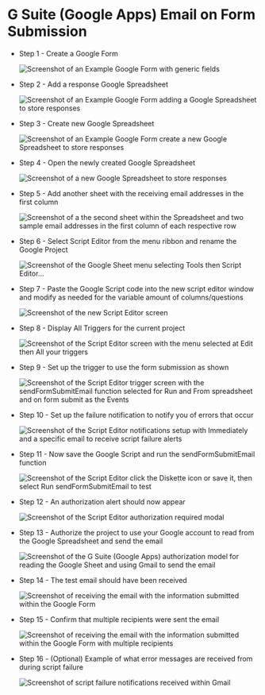 # G Suite (Google Apps) Email on Form Submission


* Step 1  - Create a Google Form

	![Screenshot of an Example Google Form with generic fields](https://raw.githubusercontent.com/PatrickLeonard/GoogleFormSubmissionEmail/master/Screen%20Prints/01-Example%20Form.png)

* Step 2  - Add a response Google Spreadsheet

	![Screenshot of an Example Google Form adding a Google Spreadsheet to store responses](https://raw.githubusercontent.com/PatrickLeonard/GoogleFormSubmissionEmail/master/Screen%20Prints/02-Add_Response_Spreadsheet.png)

* Step 3  - Create new Google Spreadsheet

	![Screenshot of an Example Google Form create a new Google Spreadsheet to store responses](https://raw.githubusercontent.com/PatrickLeonard/GoogleFormSubmissionEmail/master/Screen%20Prints/03-Create_New_Sheet.png)

* Step 4  - Open the newly created Google Spreadsheet

	![Screenshot of a new Google Spreadsheet to store responses](https://raw.githubusercontent.com/PatrickLeonard/GoogleFormSubmissionEmail/master/Screen%20Prints/04-Open%20Sheet.png)

* Step 5  - Add another sheet with the receiving email addresses in the first column

	![Screenshot of a the second sheet within the Spreadsheet and two sample email addresses in the first column of each respective row ](https://raw.githubusercontent.com/PatrickLeonard/GoogleFormSubmissionEmail/master/Screen%20Prints/05-Email_Addresses.png)

* Step 6  - Select Script Editor from the menu ribbon and rename the Google Project

	![Screenshot of the Google Sheet menu selecting Tools then Script Editor...](https://raw.githubusercontent.com/PatrickLeonard/GoogleFormSubmissionEmail/master/Screen%20Prints/06-Select_Script_Editor.png)

* Step 7  - Paste the Google Script code into the new script editor window and modify as needed for the variable amount of columns/questions

	![Screenshot of the new Script Editor screen](https://raw.githubusercontent.com/PatrickLeonard/GoogleFormSubmissionEmail/master/Screen%20Prints/07-New_Script_Editor.png)

* Step 8  - Display All Triggers for the current project

	![Screenshot of the Script Editor screen with the menu selected at Edit then All your triggers](https://raw.githubusercontent.com/PatrickLeonard/GoogleFormSubmissionEmail/master/Screen%20Prints/08-Display_All_Triggers.png)

* Step 9  - Set up the trigger to use the form submission as shown

	![Screenshot of the Script Editor trigger screen with the sendFormSubmitEmail function selected for Run and From spreadsheet and on form submit as the Events](https://raw.githubusercontent.com/PatrickLeonard/GoogleFormSubmissionEmail/master/Screen%20Prints/09-Trigger_Setup.png)

* Step 10 - Set up the failure notification to notify you of errors that occur

	![Screenshot of the Script Editor notifications setup with Immediately and a specific email to receive script failure alerts](https://raw.githubusercontent.com/PatrickLeonard/GoogleFormSubmissionEmail/master/Screen%20Prints/10-Failure_Notification.png)

* Step 11 - Now save the Google Script and run the sendFormSubmitEmail function

	![Screenshot of the Script Editor click the Diskette icon or save it, then select Run sendFormSubmitEmail to test](https://raw.githubusercontent.com/PatrickLeonard/GoogleFormSubmissionEmail/master/Screen%20Prints/11-Save_and_Test.png)

* Step 12 - An authorization alert should now appear

	![Screenshot of the Script Editor authorization required modal](https://raw.githubusercontent.com/PatrickLeonard/GoogleFormSubmissionEmail/master/Screen%20Prints/12-Authorization_Alert.png)

* Step 13 - Authorize the project to use your Google account to read from the Google Spreadsheet and send the email

	![Screenshot of the G Suite (Google Apps) authorization model for reading the Google Sheet and using Gmail to send the email](https://raw.githubusercontent.com/PatrickLeonard/GoogleFormSubmissionEmail/master/Screen%20Prints/13-Allow_Permissions.png)

* Step 14 - The test email should have been received

	![Screenshot of receiving the email with the information submitted within the Google Form](https://raw.githubusercontent.com/PatrickLeonard/GoogleFormSubmissionEmail/master/Screen%20Prints/14-Example_Email_Received.png)

* Step 15 - Confirm that multiple recipients were sent the email

	![Screenshot of receiving the email with the information submitted within the Google Form with multiple recipients](https://raw.githubusercontent.com/PatrickLeonard/GoogleFormSubmissionEmail/master/Screen%20Prints/15-Confirm_Multiple_Users_Emailed.png)

* Step 16 - (Optional) Example of what error messages are received from during script failure

	![Screenshot of script failure notifications received within Gmail](https://raw.githubusercontent.com/PatrickLeonard/GoogleFormSubmissionEmail/master/Screen%20Prints/16-Script_Failure_Emails.png)